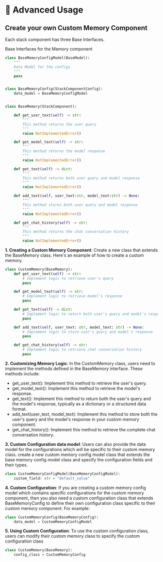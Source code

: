 # 📖 Advanced Usage

## Create your own Custom Memory Component

Each stack component has three Base Interfaces.

Base Interfaces for the Memory component

```py
class BaseMemoryConfigModel(BaseModel):
    """
    Data Model for the configs
    """
    pass


class BaseMemoryConfig(StackComponentConfig):
    data_model = BaseMemoryConfigModel


class BaseMemory(StackComponent):

    def get_user_text(self) -> str:
        """
        This method returns the user query
        """
        raise NotImplementedError()

    def get_model_text(self) -> str:
        """
        This method returns the model response
        """
        raise NotImplementedError()

    def get_text(self) -> dict:
        """
        This method returns both user query and model response
        """
        raise NotImplementedError()

    def add_text(self, user_text:str, model_text:str) -> None:
        """
        This method stores both user query and model response
        """
        raise NotImplementedError()

    def get_chat_history(self) -> str:
        """
        This method returns the chat conversation history
        """
        raise NotImplementedError()
```

**1. Creating a Custom Memory Component**: Create a new class that extends the BaseMemory class. Here's an example of how to create a custom memory.

```py
class CustomMemory(BaseMemory):
    def get_user_text(self) -> str:
        # Implement logic to retrieve user's query
        pass

    def get_model_text(self) -> str:
        # Implement logic to retrieve model's response
        pass

    def get_text(self) -> dict:
        # Implement logic to return both user's query and model's response
        pass

    def add_text(self, user_text: str, model_text: str) -> None:
        # Implement logic to store user's query and model's response
        pass

    def get_chat_history(self) -> str:
        # Implement logic to retrieve chat conversation history
        pass
```

**2. Customizing Memory Logic**: In the CustomMemory class, users need to implement the methods defined in the BaseMemory interface. These methods include:

-   get_user_text(): Implement this method to retrieve the user's query.
-   get_model_text(): Implement this method to retrieve the model's response.
-   get_text(): Implement this method to return both the user's query and the model's response, typically as a dictionary or a structured data format.
-   add_text(user_text, model_text): Implement this method to store both the user's query and the model's response in your custom memory component.
-   get_chat_history(): Implement this method to retrieve the complete chat conversation history.

**3. Custom Configuration data model**: Users can also provide the data model for the configurations which will be specific to their custom memory class. create a new custom memory config model class that extends the base memory config model class and specify the configuration fields and their types.

```py
class CustomMemoryConfigModel(BaseMemoryConfigModel):
    custom_field: str = "default_value"
```

**4. Custom Configuration**: If you are creating a custom memory config model which contains specific configurations for the custom memory component, then you also need a custom configuration class that extends BaseMemoryConfig to define their own configuration class specific to their custom memory component. For example:

```py
class CustomMemoryConfig(BaseMemoryConfig):
    data_model = CustomMemoryConfigModel
```

**5. Using Custom Configuration**: To use the custom configuration class, users can modify their custom memory class to specify the custom configuration class

```py
class CustomMemory(BaseMemory):
    config_class = CustomMemoryConfig
```
